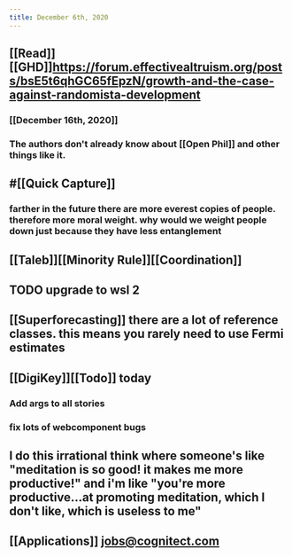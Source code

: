 ```yaml
---
title: December 6th, 2020
---
```


## [[Read]][[GHD]]https://forum.effectivealtruism.org/posts/bsE5t6qhGC65fEpzN/growth-and-the-case-against-randomista-development
### [[December 16th, 2020]]

### The authors don't already know about [[Open Phil]] and other things like it.

## #[[Quick Capture]]
### farther in the future there are more everest copies of people. therefore more moral weight. why would we weight people down just because they have less entanglement

## [[Taleb]][[Minority Rule]][[Coordination]]

## TODO upgrade to wsl 2

## [[Superforecasting]] there are a lot of reference classes. this means you rarely need to use Fermi estimates

## [[DigiKey]][[Todo]] today
### Add args to all stories

### fix lots of webcomponent bugs

## I do this irrational think where someone's like "meditation is so good! it makes me more productive!" and i'm like "you're more productive...at promoting meditation, which I don't like, which is useless to me"

## [[Applications]] jobs@cognitect.com
